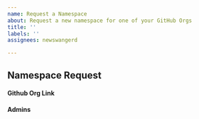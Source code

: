```yaml
---
name: Request a Namespace
about: Request a new namespace for one of your GitHub Orgs
title: ''
labels: ''
assignees: newswangerd

---
```


## Namespace Request

#### Github Org Link
<!--- Please provide us with a link to your GitHub org -->

#### Admins
<!--- Please provide us with a list of Galaxy users who you would like to set up as admins on this namespace -->
